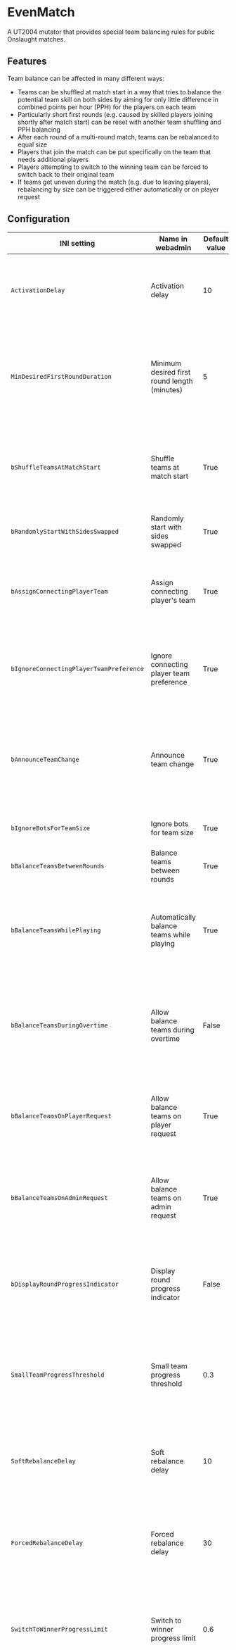 # EvenMatch

A UT2004 mutator that provides special team balancing rules for public Onslaught matches.

## Features
Team balance can be affected in many different ways:
- Teams can be shuffled at match start in a way that tries to balance the potential team skill on both sides by aiming for only little difference in combined points per hour (PPH) for the players on each team
- Particularly short first rounds (e.g. caused by skilled players joining shortly after match start) can be reset with another team shuffling and PPH balancing
- After each round of a multi-round match, teams can be rebalanced to equal size
- Players that join the match can be put specifically on the team that needs additional players
- Players attempting to switch to the winning team can be forced to switch back to their original team
- If teams get uneven during the match (e.g. due to leaving players), rebalancing by size can be triggered either automatically or on player request

## Configuration
INI setting | Name in webadmin | Default value | Description
------------|------------------|---------------|-------------
`ActivationDelay` | Activation delay | 10 | Team balance checks only start after this number of seconds elapsed in the match.
`MinDesiredFirstRoundDuration` | Minimum desired first round length (minutes) | 5 | If the first round is shorter than this number of minutes, scores are reset and the round is restarted with shuffled teams.
`bShuffleTeamsAtMatchStart` | Shuffle teams at match start | True | Initially assign players to teams based on PPH from the previous matches to achieve even teams.
`bRandomlyStartWithSidesSwapped` | Randomly start with sides swapped | True | Initially swap team bases randomly in 50% of matches.
`bAssignConnectingPlayerTeam` | Assign connecting player's team | True | Override the team preference of a connecting player to balance team sizes.
`bIgnoreConnectingPlayerTeamPreference` | Ignore connecting player team preference | True | Ignore player preferences for a team color, allowing the game or Even Match to pick a team.
`bAnnounceTeamChange` | Announce team change | True | Players receive a reminder message of their team color whenever they respawn in a different team.
`bIgnoreBotsForTeamSize` | Ignore bots for team size | True | Don't count bots when comparing team sizes.
`bBalanceTeamsBetweenRounds` | Balance teams between rounds | True | Balance team sizes when a new round starts.
`bBalanceTeamsWhilePlaying` | Automatically balance teams while playing | True | Apply balancing during a round if the game becomes one-sided due to team size differences.
`bBalanceTeamsDuringOvertime` | Allow balance teams during overtime | False | Whether to allow team balancing after overtime started. Applies to automatic and player-requested balancing.
`bBalanceTeamsOnPlayerRequest` | Allow balance teams on player request | True | Whether to allow players to balance teams via 'mutate teams' or the configured teams call chat text.
`bBalanceTeamsOnAdminRequest` | Allow balance teams on admin request | True | Whether to allow admins to balance teams via 'mutate teams' or the configured teams call chat text.
`bDisplayRoundProgressIndicator` | Display round progress indicator | False | Displays a HUD gauge indicating, how close to victory either team seems to be. (This isn't a team balance indicator!)
`SmallTeamProgressThreshold` | Small team progress threshold | 0.3 | Switch players from the bigger team if the smaller team has less than this share of the total match progress.
`SoftRebalanceDelay` | Soft rebalance delay | 10 | If teams stay unbalanced longer than this this, respawning players are switched to achieve rebalance.
`ForcedRebalanceDelay` | Forced rebalance delay | 30 | If soft balancing is unsuccessful for longer than this this, alive players are switched to achieve rebalance.
`SwitchToWinnerProgressLimit` | Switch to winner progress limit | 0.6 | Only allow players to switch teams if their new team has less than this share of the total match progress. (1.0: no limit)
`ValuablePlayerRankingPct` | Valuable player ranking % | 50 | If players rank higher than percentage of the team (not counting bots), they are considered too valuable to be switched during rebalancing.
`RecentBalancingPlayerTime` | Recent balancing player time | 120 | A player who was assigned to a new team by the balancer will be considered a 'recent balancer' for this number of seconds.
`MinPlayerCount` | Minimum player count | 2 | Minimum player count required before doing any kind of balancing.
`TeamsCallString` | Teams call chat text | *(empty)* | Players can 'say' this text in the chat to manually trigger a team balance check as alternative to the console command 'mutate teams'.
`DeletePlayerPPHAfterDaysNotSeen` | Delete a player's PPH after X days inactivity | 30 | To keep PPH data from piling up indefinitely and affecting performance, delete PPH of players who have not been seen in this number of days.

## Participating
If you are a member of the Omnipotents or CEONSS communities, you can participate directly in the corresponding forums. Each of them has an Even Match thread in the [Mappers' Corner](http://forum.omnipotents.com/forumdisplay.php?f=47) and [The Creative Corner](http://ceonss.net/viewforum.php?f=14), respectively. Of course you are also free to contribute code via pull requests or report issues via [Github's issue tracker](https://github.com/TheRealWormbo/EvenMatch/issues).

One final thing: If you are going to build your own version from source, please use a unique package name so it won't interfere with the "official" version. Colliding package names may cause a Version Mismatch error for players who come in contact with both versions. I recommend modifying Build\ProjectName.cfg in your fork to include a specific suffix identifying your builds.

To build your copy of the mutator, simply clone the repository (or check out the trunk via Subversion, if you prefer that) to any folder you like and run `make.cmd`. It will automatically attempt to locate your copy of UT2004 and create the necessary folder structure to compile the package. If you installed UT2004 somewhere in the Program Files folder, you will probably have to run the build script as administrator. (It is generally recommended to install Unreal Engine 1 and 2 games in a path without spaces that can be written to without adminsitrator privileges.)
